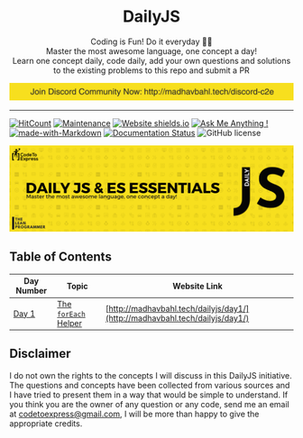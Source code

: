 <h1 align="center">
  DailyJS
</h1>

<p align="center">
  Coding is Fun! Do it everyday 💯💯
  <br />
  Master the most awesome language, one concept a day!
  <br />
  Learn one concept daily, code daily, add your own questions and solutions to the existing problems to this repo and submit a PR
</p>

<a style="margin: 0" href="http://madhavbahl.tech/discord-c2e"><img src="./discord.png" alt="Telegram: http://madhavbahl.tech/discord-c2e"></a>

***

[![HitCount](http://hits.dwyl.io/MadhavBahlMD/DailyJS.svg)](http://hits.dwyl.io/MadhavBahlMD/DailyJS) [![Maintenance](https://img.shields.io/badge/Maintained%3F-yes-green.svg)](https://GitHub.com/MadhavBahlMD/DailyJS/) [![Website shields.io](https://img.shields.io/website-up-down-green-red/http/shields.io.svg)](http://madhavbahl.tech/dailyjs) [![Ask Me Anything !](https://img.shields.io/badge/Ask%20me-anything-1abc9c.svg)](http://madhavbahl.tech/contact/) [![made-with-Markdown](https://img.shields.io/badge/Made%20with-Markdown-1f425f.svg)](http://commonmark.org) [![Documentation Status](https://readthedocs.org/projects/ansicolortags/badge/?version=latest)](http://ansicolortags.readthedocs.io/?badge=latest) ![GitHub license](https://img.shields.io/github/license/MadhavBahlMD/dailyjs.svg)

![DailyJS](./cover.png)

## Table of Contents

| Day Number   | Topic                | Website Link  |
| ----- |----------------------| -----|
| [Day 1](./day1)     | [The `forEach` Helper](./day1) | [http://madhavbahl.tech/dailyjs/day1/](http://madhavbahl.tech/dailyjs/day1/) |

## Disclaimer

I do not own the rights to the concepts I will discuss in this DailyJS initiative. The questions and concepts have been collected from various sources and I have tried to present them in a way that would be simple to understand. If you think you are the owner of any question or any code, send me an email at codetoexpress@gmail.com, I will be more than happy to give the appropriate credits.